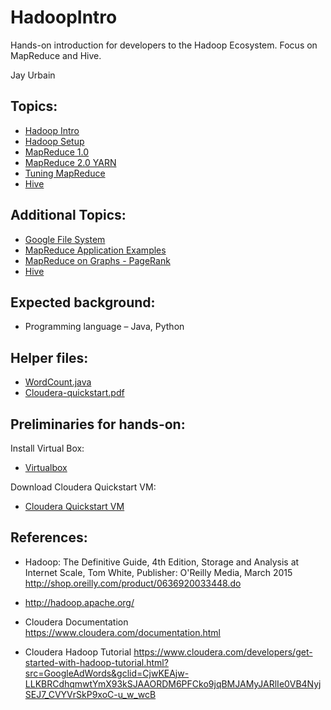 # HadoopIntro

Hands-on introduction for developers to the Hadoop Ecosystem. Focus on MapReduce and Hive.

Jay Urbain

## Topics:  
- [Hadoop Intro](Hadoop%20Intro.pdf)   
- [Hadoop Setup](Hadoop%20Setup.pdf)  
- [MapReduce 1.0](MapReduce%201.0.pdf)
- [MapReduce 2.0 YARN](MapReduce%202.0%20YARN.pdf)
- [Tuning MapReduce](Tuning%20MapReduce.pdf)  
- [Hive](Hive.pdf)  

## Additional Topics:
- [Google File System](cs4230-google-file-system-3.pdf)  
- [MapReduce Application Examples](map_reduce_examples.pdf)  
- [MapReduce on Graphs - PageRank](mapreduce-graphs-pagerank.pdf) 
- [Hive](Big%20Data%20Storage%20in%20Modern%20Databases.pdf)

## Expected background:
- Programming language – Java, Python

## Helper files:  
- [WordCount.java]('WordCount.java')
- [Cloudera-quickstart.pdf]('Cloudera-quickstart.pdf') 

## Preliminaries for hands-on:  
Install Virtual Box:
- [Virtualbox](https://www.virtualbox.org/wiki/VirtualBox)

Download Cloudera Quickstart VM:
- [Cloudera Quickstart VM](https://www.cloudera.com/downloads.html?src=GoogleAdWords&gclid=CjwKEAjwsqjKBRDtwOSjs6GTgmASJACRbI3fv5t4JrzIWrgx3PIsoOpPlWXOiKDHNAPWgRsfS45qlxoCK2rw_wcB)


## References:  
- Hadoop: The Definitive Guide, 4th Edition, Storage and Analysis at Internet Scale, Tom White, Publisher: O'Reilly Media, March 2015
http://shop.oreilly.com/product/0636920033448.do

- http://hadoop.apache.org/

- Cloudera Documentation
https://www.cloudera.com/documentation.html

- Cloudera Hadoop Tutorial
https://www.cloudera.com/developers/get-started-with-hadoop-tutorial.html?src=GoogleAdWords&gclid=CjwKEAjw-LLKBRCdhqmwtYmX93kSJAAORDM6PFCko9jqBMJAMyJARlIe0VB4NyjSEJ7_CVYVrSkP9xoC-u_w_wcB

